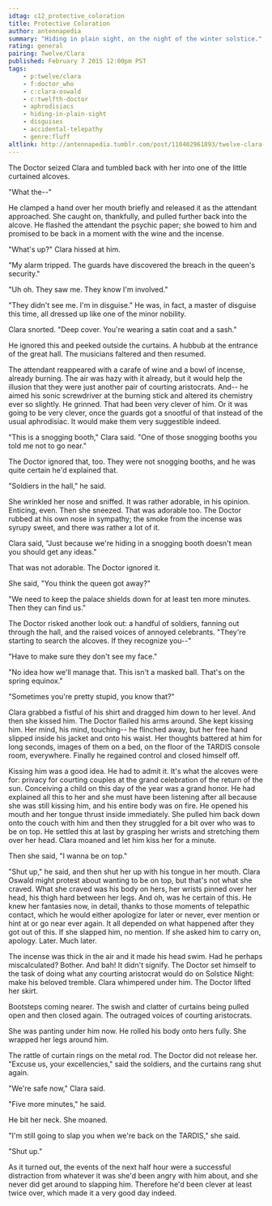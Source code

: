 ```yaml
---
idtag: c12_protective_coloration
title: Protective Coloration
author: antennapedia
summary: "Hiding in plain sight, on the night of the winter solstice."
rating: general
pairing: Twelve/Clara
published: February 7 2015 12:00pm PST
tags:
    - p:twelve/clara
    - f:doctor_who
    - c:clara-oswald
    - c:twelfth-doctor
    - aphrodisiacs
    - hiding-in-plain-sight
    - disguises
    - accidental-telepathy
    - genre:fluff
altlink: http://antennapedia.tumblr.com/post/110402961893/twelve-clara-ye-ole-kissing-to-hide-in-plain
---
```

The Doctor seized Clara and tumbled back with her into one of the little curtained alcoves.

"What the--"

He clamped a hand over her mouth briefly and released it as the attendant approached. She caught on, thankfully, and pulled further back into the alcove. He flashed the attendant the psychic paper; she bowed to him and promised to be back in a moment with the wine and the incense.

"What's up?" Clara hissed at him.

"My alarm tripped. The guards have discovered the breach in the queen's security."

"Uh oh. They saw me. They know I'm involved."

"They didn't see me. I'm in disguise." He was, in fact, a master of disguise this time, all dressed up like one of the minor nobility.

Clara snorted. "Deep cover. You're wearing a satin coat and a sash."

He ignored this and peeked outside the curtains. A hubbub at the entrance of the great hall. The musicians faltered and then resumed.

The attendant reappeared with a carafe of wine and a bowl of incense, already burning. The air was hazy with it already, but it would help the illusion that they were just another pair of courting aristocrats. And-- he aimed his sonic screwdriver at the burning stick and altered its chemistry ever so slightly. He grinned. That had been very clever of him. Or it was going to be very clever, once the guards got a snootful of that instead of the usual aphrodisiac. It would make them very suggestible indeed.

"This is a snogging booth," Clara said. "One of those snogging booths you told me not to go near."

The Doctor ignored that, too. They were not snogging booths, and he was quite certain he'd explained that.

"Soldiers in the hall," he said.

She wrinkled her nose and sniffed. It was rather adorable, in his opinion. Enticing, even. Then she sneezed. That was adorable too. The Doctor rubbed at his own nose in sympathy; the smoke from the incense was syrupy sweet, and there was rather a lot of it.

Clara said, "Just because we're hiding in a snogging booth doesn't mean you should get any ideas."

That was not adorable. The Doctor ignored it.

She said, "You think the queen got away?"

"We need to keep the palace shields down for at least ten more minutes. Then they can find us."

The Doctor risked another look out: a handful of soldiers, fanning out through the hall, and the raised voices of annoyed celebrants. "They're starting to search the alcoves. If they recognize you--"

"Have to make sure they don't see my face."

"No idea how we'll manage that. This isn't a masked ball. That's on the spring equinox."

"Sometimes you're pretty stupid, you know that?"

Clara grabbed a fistful of his shirt and dragged him down to her level. And then she kissed him. The Doctor flailed his arms around. She kept kissing him. Her mind, his mind, touching-- he flinched away, but her free hand slipped inside his jacket and onto his waist. Her thoughts battered at him for long seconds, images of them on a bed, on the floor of the TARDIS console room, everywhere. Finally he regained control and closed himself off.

Kissing him was a good idea. He had to admit it. It's what the alcoves were for: privacy for courting couples at the grand celebration of the return of the sun. Conceiving a child on this day of the year was a grand honor. He had explained all this to her and she must have been listening after all because she was still kissing him, and his entire body was on fire. He opened his mouth and her tongue thrust inside immediately. She pulled him back down onto the couch with him and then they struggled for a bit over who was to be on top. He settled this at last by grasping her wrists and stretching them over her head. Clara moaned and let him kiss her for a minute.

Then she said, "I wanna be on top."

"Shut up," he said, and then shut her up with his tongue in her mouth. Clara Oswald might protest about wanting to be on top, but that's not what she craved. What she craved was his body on hers, her wrists pinned over her head, his thigh hard between her legs. And oh, was he certain of this. He knew her fantasies now, in detail, thanks to those moments of telepathic contact, which he would either apologize for later or never, ever mention or hint at or go near ever again. It all depended on what happened after they got out of this. If she slapped him, no mention. If she asked him to carry on, apology. Later. Much later.

The incense was thick in the air and it made his head swim. Had he perhaps miscalculated? Bother. And bah! It didn't signify. The Doctor set himself to the task of doing what any courting aristocrat would do on Solstice Night: make his beloved tremble. Clara whimpered under him. The Doctor lifted her skirt.

Bootsteps coming nearer. The swish and clatter of curtains being pulled open and then closed again. The outraged voices of courting aristocrats.

She was panting under him now. He rolled his body onto hers fully. She wrapped her legs around him.

The rattle of curtain rings on the metal rod. The Doctor did not release her. "Excuse us, your excellencies," said the soldiers, and the curtains rang shut again.

"We're safe now," Clara said.

"Five more minutes," he said.

He bit her neck. She moaned.

"I'm still going to slap you when we're back on the TARDIS," she said.

"Shut up."

As it turned out, the events of the next half hour were a successful distraction from whatever it was she'd been angry with him about, and she never did get around to slapping him. Therefore he'd been clever at least twice over, which made it a very good day indeed.

